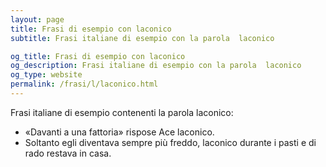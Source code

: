 ```yaml
---
layout: page
title: Frasi di esempio con laconico 
subtitle: Frasi italiane di esempio con la parola  laconico

og_title: Frasi di esempio con laconico 
og_description: Frasi italiane di esempio con la parola  laconico
og_type: website
permalink: /frasi/l/laconico.html
---
```


Frasi italiane di esempio contenenti la parola laconico:


- «Davanti a una fattoria» rispose Ace laconico.
- Soltanto egli diventava sempre più freddo, laconico durante i pasti e di rado restava in casa.
